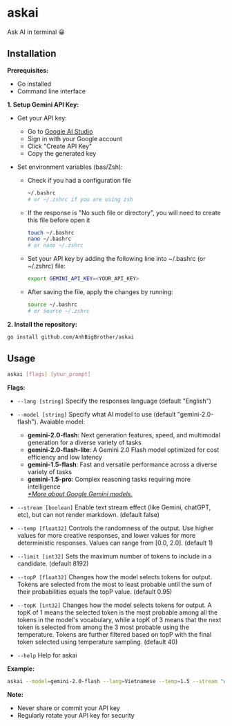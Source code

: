 # askai

Ask AI in terminal 😀

## Installation

**Prerequisites:**

- Go installed
- Command line interface

**1. Setup Gemini API Key:**

- Get your API key:
  - Go to [Google AI Studio](https://aistudio.google.com)  
  - Sign in with your Google account  
  - Click "Create API Key"  
  - Copy the generated key  
  
- Set environment variables (bas/Zsh):  
  
  - Check if you had a configuration file
  
    ```bash
    ~/.bashrc
    # or ~/.zshrc if you are using zsh
    ```

  - If the response is "No such file or directory", you will need to create this file before open it

    ```bash
    touch ~/.bashrc
    nano ~/.bashrc
    # or nano ~/.zshrc
    ```

  - Set your API key by adding the following line into ~/.bashrc (or ~/.zshrc) file:
  
    ```bash
    export GEMINI_API_KEY=<YOUR_API_KEY>
    ```

  - After saving the file, apply the changes by running:

    ```bash
    source ~/.bashrc
    # or source ~/.zshrc
    ```

**2. Install the repository:**

```bash
go install github.com/AnhBigBrother/askai
```

## Usage

```bash
askai [flags] [your_prompt]
```

**Flags:**

- ```--lang [string]```   Specify the responses language (default "English")  

- ```--model [string]```    Specify what AI model to use (default "gemini-2.0-flash").
  Avaiable model:
  - **gemini-2.0-flash**: Next generation features, speed, and multimodal generation for a diverse variety of tasks
  - **gemini-2.0-flash-lite**: A Gemini 2.0 Flash model optimized for cost efficiency and low latency
  - **gemini-1.5-flash**: Fast and versatile performance across a diverse variety of tasks
  - **gemini-1.5-pro**: Complex reasoning tasks requiring more intelligence  
  _[*More about Google Gemini models.](https://ai.google.dev/gemini-api/docs/models/gemini)_  

- ```--stream [boolean]``` Enable text stream effect (like Gemini, chatGPT, etc), but can not render markdown. (default false)

- ```--temp [float32]```   Controls the randomness of the output. Use higher values for more creative responses, and lower values for more deterministic responses. Values can range from [0.0, 2.0]. (default 1)

- ```--limit [int32]```    Sets the maximum number of tokens to include in a candidate. (default 8192)

- ```--topP [float32]```   Changes how the model selects tokens for output. Tokens are selected from the most to least probable until the sum of their probabilities equals the topP value. (default 0.95)

- ```--topK [int32]```     Changes how the model selects tokens for output. A topK of 1 means the selected token is the most probable among all the tokens in the model's vocabulary, while a topK of 3 means that the next token is selected from among the 3 most probable using the temperature. Tokens are further filtered based on topP with the final token selected using temperature sampling. (default 40)

- ```--help```   Help for askai  

**Example:**

```bash
askai --model=gemini-2.0-flash --lang=Vietnamese --temp=1.5 --stream "write a story about a magic backpack."
```

**Note:**

- Never share or commit your API key
- Regularly rotate your API key for security
